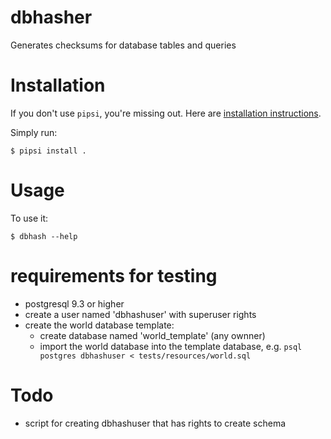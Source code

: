 # dbhasher

Generates checksums for database tables and queries


# Installation

If you don't use `pipsi`, you're missing out.
Here are [installation instructions](https://github.com/mitsuhiko/pipsi#readme).

Simply run:

    $ pipsi install .


# Usage

To use it:

    $ dbhash --help



# requirements for testing

- postgresql 9.3 or higher
- create a user named 'dbhashuser' with superuser rights
- create the world database template:
    - create database named 'world_template' (any ownner)
    - import the world database into the template database, e.g.
        ```psql postgres dbhashuser < tests/resources/world.sql```

# Todo

- script for creating dbhashuser that has rights to create schema
